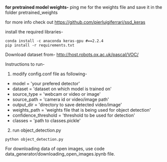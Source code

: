 <b>for pretrained model weights-</b>
ping me for the weights file and save it in the folder pretrained_weights

for more info check out https://github.com/pierluigiferrari/ssd_keras<br>

install the required libraries-
```
conda install -c anaconda keras-gpu #==2.2.4
pip install -r requirements.txt
```

Download dataset from- http://host.robots.ox.ac.uk/pascal/VOC/

Instructions to run-
1) modify config.conf file as following-
* model = 'your prefered detector'
* dataset = 'dataset on which model is trained on'
* source_type = 'webcam or video or image'
* source_path = 'camera id or video/image path'
* output_dir = 'directory to save detected video/image'
* weights_path = 'weights file that is being used for object detection'
* confidence_threshold = 'threshold to be used for detection'
* classes = 'path to classes.pickle'

2) run object_detection.py
``` 
python object_detection.py
```

For downloading data of open images, use code data_generator/downloading_open_images.ipynb file.
